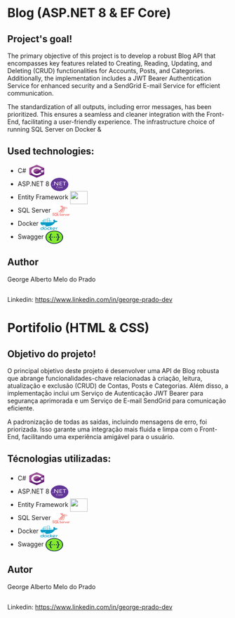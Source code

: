# Blog (ASP.NET 8 & EF Core)

## Project's goal!

The primary objective of this project is to develop a robust Blog API that encompasses key features related to Creating, Reading, Updating, and Deleting (CRUD) functionalities for Accounts, Posts, and Categories. Additionally, the implementation includes a JWT Bearer Authentication Service for enhanced security and a SendGrid E-mail Service for efficient communication.

The standardization of all outputs, including error messages, has been prioritized. This ensures a seamless and cleaner integration with the Front-End, facilitating a user-friendly experience. The infrastructure choice of running SQL Server on Docker &

## Used technologies:

- C# <img align="center" height="30" width="40" src="https://raw.githubusercontent.com/devicons/devicon/master/icons/csharp/csharp-original.svg" />
- ASP.NET 8 <img align="center" height="30" width="40" src="https://raw.githubusercontent.com/devicons/devicon/master/icons/dotnetcore/dotnetcore-original.svg" />
- Entity Framework <img align="center" height="30" width="40" src="https://raw.githubusercontent.com/devicons/devicon/master/icons/dotnetcore/dotnetcore-plain-wordmark.svg" />
- SQL Server <img align="center" height="30" width="40" src="https://raw.githubusercontent.com/devicons/devicon/master/icons/microsoftsqlserver/microsoftsqlserver-plain-wordmark.svg" />
- Docker <img align="center" height="30" width="40" src="https://raw.githubusercontent.com/devicons/devicon/master/icons/docker/docker-plain-wordmark.svg" />
- Swagger <img align="center" height="30" width="40" src="https://raw.githubusercontent.com/devicons/devicon/master/icons/swagger/swagger-original.svg" />

## Author

George Alberto Melo do Prado

##

Linkedin: https://www.linkedin.com/in/george-prado-dev

##

# Portifolio (HTML & CSS)

## Objetivo do projeto!

O principal objetivo deste projeto é desenvolver uma API de Blog robusta que abrange funcionalidades-chave relacionadas à criação, leitura, atualização e exclusão (CRUD) de Contas, Posts e Categorias. Além disso, a implementação inclui um Serviço de Autenticação JWT Bearer para segurança aprimorada e um Serviço de E-mail SendGrid para comunicação eficiente.

A padronização de todas as saídas, incluindo mensagens de erro, foi priorizada. Isso garante uma integração mais fluida e limpa com o Front-End, facilitando uma experiência amigável para o usuário.

## Técnologias utilizadas:

- C# <img align="center" height="30" width="40" src="https://raw.githubusercontent.com/devicons/devicon/master/icons/csharp/csharp-original.svg" />
- ASP.NET 8 <img align="center" height="30" width="40" src="https://raw.githubusercontent.com/devicons/devicon/master/icons/dotnetcore/dotnetcore-original.svg" />
- Entity Framework <img align="center" height="30" width="40" src="https://raw.githubusercontent.com/devicons/devicon/master/icons/dotnetcore/dotnetcore-plain-wordmark.svg" />
- SQL Server <img align="center" height="30" width="40" src="https://raw.githubusercontent.com/devicons/devicon/master/icons/microsoftsqlserver/microsoftsqlserver-plain-wordmark.svg" />
- Docker <img align="center" height="30" width="40" src="https://raw.githubusercontent.com/devicons/devicon/master/icons/docker/docker-plain-wordmark.svg" />
- Swagger <img align="center" height="30" width="40" src="https://raw.githubusercontent.com/devicons/devicon/master/icons/swagger/swagger-original.svg" />

## Autor

George Alberto Melo do Prado

##

Linkedin: https://www.linkedin.com/in/george-prado-dev
